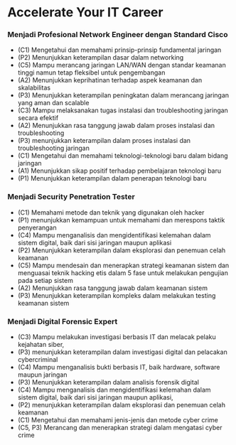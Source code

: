 # Accelerate Your IT Career
### Menjadi Profesional Network Engineer dengan Standard Cisco
- (C1) Mengetahui dan memahami prinsip-prinsip fundamental jaringan
- (P2) Menunjukkan keterampilan dasar dalam networking
- (C5) Mampu merancang jaringan LAN/WAN dengan standar keamanan tinggi namun tetap fleksibel untuk pengembangan
- (A2) Menunjukkan keprihatinan terhadap aspek keamanan dan skalabilitas
- (P3) Menunjukkan keterampilan peningkatan dalam merancang jaringan yang aman dan scalable
- (C3) Mampu melaksanakan tugas instalasi dan troubleshooting jaringan secara efektif
- (A2) Menunjukkan rasa tanggung jawab dalam proses instalasi dan troubleshooting
- (P3) menunjukkan keterampilan dalam proses instalasi dan troubleshooting jaringan
- (C1) Mengetahui dan memahami teknologi-teknologi baru dalam bidang jaringan
- (A1) Menunjukkan sikap positif terhadap pembelajaran teknologi baru
- (P1) Menunjukkan keterampilan dalam penerapan teknologi baru
### Menjadi Security Penetration Tester
- (C1) Memahami metode dan teknik yang digunakan oleh hacker
- (P1) menunjukkan kemampuan untuk memahami dan merespons taktik penyerangan
- (C4) Mampu menganalisis dan mengidentifikasi kelemahan dalam sistem digital, baik dari sisi jaringan maupun aplikasi
- (P2) Menunjukkan keterampilan dalam eksplorasi dan penemuan celah keamanan
- (C5) Mampu mendesain dan menerapkan strategi keamanan sistem dan menguasai teknik hacking etis dalam 5 fase untuk melakukan pengujian pada setiap sistem
- (A2) Menunjukkan rasa tanggung jawab dalam keamanan sistem
- (P3) Menunjukkan keterampilan kompleks dalam melakukan testing keamanan sistem
### Menjadi Digital Forensic Expert
- (C3) Mampu melakukan investigasi berbasis IT dan melacak pelaku kejahatan siber,
- (P3) menunjukkan keterampilan dalam investigasi digital dan pelacakan cybercriminal
- (C4) Mampu menganalisis bukti berbasis IT, baik hardware, software maupun jaringan
- (P3) Menunjukkan keterampilan dalam analisis forensik digital
- (C4) Mampu menganalisis dan mengidentifikasi kelemahan dalam sistem digital, baik dari sisi jaringan maupun aplikasi,
- (P2) menunjukkan keterampilan dalam eksplorasi dan penemuan celah keamanan
- (C1) Mengetahui dan memahami jenis-jenis dan metode cyber crime
- (C5, P3) Merancang dan menerapkan strategi dalam mengatasi cyber crime
